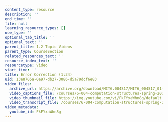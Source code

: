 ```yaml
---
content_type: resource
description: ''
end_time: ''
file: null
learning_resource_types: []
ocw_type: ''
optional_tab_title: ''
optional_text: ''
parent_title: 1.2 Topic Videos
parent_type: CourseSection
related_resources_text: ''
resource_index_text: ''
resourcetype: Video
start_time: ''
title: Error Correction (1:34)
uid: 13e8705a-0e97-db27-3086-d5a79dcf6e83
video_files:
  archive_url: https://archive.org/download/MIT6.004S17/MIT6_004S17_01-02-11_300k.mp4
  video_captions_file: /courses/6-004-computation-structures-spring-2017/2d5faaae8fa85b5f87c643fb76593533_FkFYxaWhn8g.vtt
  video_thumbnail_file: https://img.youtube.com/vi/FkFYxaWhn8g/default.jpg
  video_transcript_file: /courses/6-004-computation-structures-spring-2017/a53a3fbf1ef79dd077d90d521ce2ce71_FkFYxaWhn8g.pdf
video_metadata:
  youtube_id: FkFYxaWhn8g
---
```

